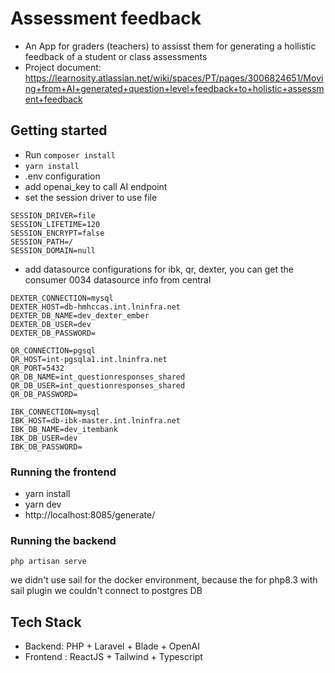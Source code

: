# Assessment feedback
- An App for graders (teachers) to assisst them for generating a hollistic feedback of a student or class assessments
- Project document: https://learnosity.atlassian.net/wiki/spaces/PT/pages/3006824651/Moving+from+AI+generated+question+level+feedback+to+holistic+assessment+feedback

## Getting started
- Run `composer install`
- `yarn install`
- .env configuration
- add openai_key to call AI endpoint
- set the session driver to use file
```
SESSION_DRIVER=file
SESSION_LIFETIME=120
SESSION_ENCRYPT=false
SESSION_PATH=/
SESSION_DOMAIN=null
```
- add datasource configurations for ibk, qr, dexter, you can get the consumer 0034 datasource info from central
```
DEXTER_CONNECTION=mysql
DEXTER_HOST=db-hmhccas.int.lninfra.net
DEXTER_DB_NAME=dev_dexter_ember
DEXTER_DB_USER=dev
DEXTER_DB_PASSWORD=

QR_CONNECTION=pgsql
QR_HOST=int-pgsqla1.int.lninfra.net
QR_PORT=5432
QR_DB_NAME=int_questionresponses_shared
QR_DB_USER=int_questionresponses_shared
QR_DB_PASSWORD=

IBK_CONNECTION=mysql
IBK_HOST=db-ibk-master.int.lninfra.net
IBK_DB_NAME=dev_itembank
IBK_DB_USER=dev
IBK_DB_PASSWORD=
```

### Running the frontend
- yarn install
- yarn dev
- http://localhost:8085/generate/

### Running the backend
```
php artisan serve
```
we didn't use sail for the docker environment, because the for php8.3 with sail plugin we couldn't connect to postgres DB

## Tech Stack
- Backend: PHP + Laravel + Blade + OpenAI
- Frontend : ReactJS + Tailwind + Typescript
